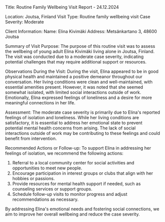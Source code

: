  Title: Routine Family Wellbeing Visit Report - 24.12.2024

Location: Joutsa, Finland
Visit Type: Routine family wellbeing visit
Case Severity: Moderate

Client Information:
Name: Elina Kivimäki
Address: Metsänkartano 3, 48600 Joutsa

Summary of Visit Purpose:
The purpose of this routine visit was to assess the wellbeing of young adult Elina Kivimäki living alone in Joutsa, Finland. The visit was conducted due to a moderate case severity, indicating potential challenges that may require additional support or resources.

Observations During the Visit:
During the visit, Elina appeared to be in good physical health and maintained a positive demeanor throughout our conversation. Her living conditions were clean and well-maintained, with essential amenities present. However, it was noted that she seemed somewhat isolated, with limited social interactions outside of work. Emotionally, Elina expressed feelings of loneliness and a desire for more meaningful connections in her life.

Assessment:
The moderate case severity is primarily due to Elina's reported feelings of isolation and loneliness. While her living conditions are satisfactory, it is essential to address her emotional state to prevent potential mental health concerns from arising. The lack of social interactions outside of work may be contributing to these feelings and could benefit from intervention.

Recommended Actions or Follow-up:
To support Elina in addressing her feelings of isolation, we recommend the following actions:
1. Referral to a local community center for social activities and opportunities to meet new people.
2. Encourage participation in interest groups or clubs that align with her hobbies or passions.
3. Provide resources for mental health support if needed, such as counseling services or support groups.
4. Schedule follow-up visits to monitor progress and adjust recommendations as necessary.

By addressing Elina's emotional needs and fostering social connections, we aim to improve her overall wellbeing and reduce the case severity.
